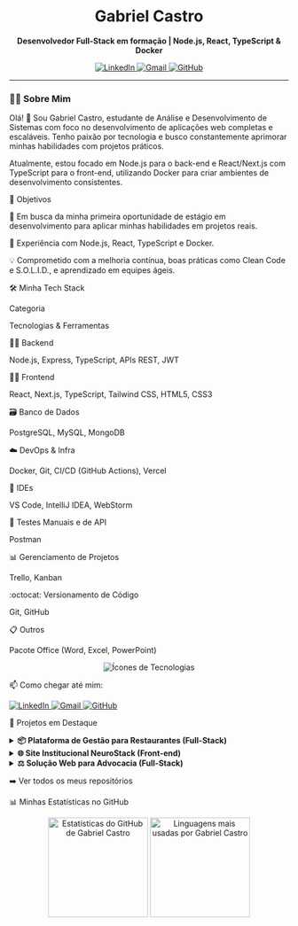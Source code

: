 <div align="center">
  <h1>Gabriel Castro</h1>
  <p><strong>Desenvolvedor Full-Stack em formação | Node.js, React, TypeScript & Docker</strong></p>
</div>

<p align="center">
  <a href="https://www.linkedin.com/in/gabriel-castro-9a9745209/" target="_blank">
    <img src="https://img.shields.io/badge/LinkedIn-0A66C2?style=for-the-badge&logo=linkedin&logoColor=white" alt="LinkedIn"/>
  </a>
  <a href="mailto:gabriel.castrogt10@gmail.com" target="_blank">
    <img src="https://img.shields.io/badge/Gmail-D14836?style=for-the-badge&logo=gmail&logoColor=white" alt="Gmail"/>
  </a>
  <a href="https://github.com/DevBielCastro" target="_blank">
    <img src="https://img.shields.io/badge/GitHub-181717?style=for-the-badge&logo=github&logoColor=white" alt="GitHub"/>
  </a>
</p>

---

### 👨‍💻 Sobre Mim

Olá! 👋 Sou Gabriel Castro, estudante de Análise e Desenvolvimento de Sistemas com foco no desenvolvimento de aplicações web completas e escaláveis. Tenho paixão por tecnologia e busco constantemente aprimorar minhas habilidades com projetos práticos.

Atualmente, estou focado em Node.js para o back-end e React/Next.js com TypeScript para o front-end, utilizando Docker para criar ambientes de desenvolvimento consistentes.

🎯 Objetivos

💼 Em busca da minha primeira oportunidade de estágio em desenvolvimento para aplicar minhas habilidades em projetos reais.

🚀 Experiência com Node.js, React, TypeScript e Docker.

💡 Comprometido com a melhoria contínua, boas práticas como Clean Code e S.O.L.I.D., e aprendizado em equipes ágeis.

🛠️ Minha Tech Stack

Categoria

Tecnologias & Ferramentas

👩‍💻 Backend

Node.js, Express, TypeScript, APIs REST, JWT

👩‍🎨 Frontend

React, Next.js, TypeScript, Tailwind CSS, HTML5, CSS3

🗃️ Banco de Dados

PostgreSQL, MySQL, MongoDB

☁️ DevOps & Infra

Docker, Git, CI/CD (GitHub Actions), Vercel

🔧 IDEs

VS Code, IntelliJ IDEA, WebStorm

🦾 Testes Manuais e de API

Postman

📊 Gerenciamento de Projetos

Trello, Kanban

:octocat: Versionamento de Código

Git, GitHub

📋 Outros

Pacote Office (Word, Excel, PowerPoint)

<p align="center">
<img src="https://skillicons.dev/icons?i=nodejs,express,react,nextjs,ts,tailwind,postgres,mysql,mongodb,docker,git,github,vercel&perline=7&theme=dark" alt="Ícones de Tecnologias" />
</p>

📫 Como chegar até mim:

<p align="left">
<a href="https://www.linkedin.com/in/gabriel-castro-9a9745209/" target="_blank">
<img src="https://www.google.com/search?q=https://img.shields.io/badge/LinkedIn-6567a5%3Fstyle%3Dfor-the-badge%26logo%3Dlinkedin%26logoColor%3Dwhite" alt="LinkedIn"/>
</a>
<a href="mailto:gabriel.castrogt10@gmail.com" target="_blank">
<img src="https://www.google.com/search?q=https://img.shields.io/badge/Gmail-6567a5%3Fstyle%3Dfor-the-badge%26logo%3Dgmail%26logoColor%3Dwhite" alt="Gmail"/>
</a>
<a href="https://github.com/DevBielCastro" target="_blank">
<img src="https://www.google.com/search?q=https://img.shields.io/badge/GitHub-6567a5%3Fstyle%3Dfor-the-badge%26logo%3Dgithub%26logoColor%3Dwhite" alt="GitHub"/>
</a>
</p>

🚀 Projetos em Destaque

<details>
<summary><strong>📦 Plataforma de Gestão para Restaurantes (Full-Stack)</strong></summary>

API REST para uma plataforma de gestão, cobrindo funcionalidades de cardápio digital, gerenciamento de pedidos e autenticação.

Tecnologias: Node.js, Express, PostgreSQL.

Destaques: API organizada em camadas, autenticação segura com JWT e estrutura modular.

🔗 Repositório da API (Back-end)

</details>

<details>
<summary><strong>🌐 Site Institucional NeuroStack (Front-end)</strong></summary>

Website corporativo para a NeuroStack, focado em performance e design responsivo para apresentar o portfólio de serviços.

Tecnologias: Next.js, TypeScript, Tailwind CSS.

Destaques: Foco em performance, design moderno e otimização para captação de clientes.

🔗 Repositório no GitHub

</details>

<details>
<summary><strong>⚖️ Solução Web para Advocacia (Full-Stack)</strong></summary>

Portal completo com painel de gerenciamento que permite ao cliente total autonomia para publicar e gerenciar artigos.

Tecnologias: Node.js, EJS, JWT.

Destaques: Painel administrativo funcional para gestão de conteúdo e autenticação de usuário.

🔗 Repositório no GitHub

</details>

➡️ Ver todos os meus repositórios

📊 Minhas Estatísticas no GitHub

<div align="center">
<img
height="180em"
src="https://github-readme-stats.vercel.app/api?username=DevBielCastro&show_icons=true&theme=radical&rank_icon=percentile&custom_title=Estatísticas%20do%20GitHub&cache_seconds=1800"
alt="Estatísticas do GitHub de Gabriel Castro"
/>
<img
height="180em"
src="https://github-readme-stats.vercel.app/api/top-langs/?username=DevBielCastro&layout=compact&langs_count=8&theme=radical&cache_seconds=1800&custom_title=Linguagens%20Mais%20Usadas"
alt="Linguagens mais usadas por Gabriel Castro"
/>
</div>

